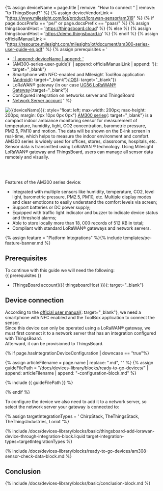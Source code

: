 
{% assign deviceName = page.title | remove: "How to connect " | remove: "to ThingsBoard?" %}
{% assign deviceVendorLink = "https://www.milesight.com/iot/product/lorawan-sensor/am319" %}
{% if page.docsPrefix == "pe/" or page.docsPrefix == "paas/" %}
{% assign thingsboardHost = 'https://thingsboard.cloud' %}
{% else %}
{% assign thingsboardHost = 'https://demo.thingsboard.io' %}
{% endif %}
{% assign officialManualLink = "https://resource.milesight.com/milesight/iot/document/am300-series-user-guide-en.pdf" %}
{% assign prerequisites = '
- <a href="' | append: deviceVendorLink | append: '" target="_blank">' | append: deviceName | append: '</a>
- [AM300-series-user-guide](' | append: officialManualLink | append: '){: target="_blank"}
- Smartphone with NFC-enabled and Milesight ToolBox application ([Android](https://play.google.com/store/apps/details?id=com.ursalinknfc){: target="_blank"}/[iOS](https://itunes.apple.com/app/id1518748039){: target="_blank"})
- LoRaWAN® gateway (in our case [UG56 LoRaWAN® Gateway](/docs/pe/devices-library/ug56-lorawan-gateway/){:target="_blank"})
- Configured integration on networks server and ThingsBoard
- [Network Server account](#device-connection)
'
 %}

![{{deviceName}}](https://img.thingsboard.io/devices-library/{{page.deviceImageFileName}}){: style="float: left; max-width: 200px; max-height: 200px; margin: 0px 10px 0px 0px"}
[AM300 series]({{deviceVendorLink}}){: target="_blank"} is a compact indoor ambiance monitoring sensor for measurement of temperature, humidity, light, CO2 concentration, barometric pressure, PM2.5, PM10 and motion. 
The data will be shown on the E-ink screen in real-time, which helps to measure the indoor environment and comfort. 
AM300 series is widely used for offices, stores, classrooms, hospitals, etc. Sensor data is transmitted using LoRaWAN ® technology. 
Using Milesight LoRaWAN® gateway and ThingsBoard, users can manage all sensor data remotely and visually.

<br><br><br>
Features of the AM300 series device:
- Integrated with multiple sensors like humidity, temperature, CO2, level light, barometric pressure, PM2.5, PM10, etc. Multiple display modes and clear emoticons to easily understand the comfort levels via screen;
- Support batteries or DC power supply;
- Equipped with traffic light indicator and buzzer to indicate device status and threshold alarms;
- Able to store locally more than 18, 000 records of 512 KB in total;
- Compliant with standard LoRaWAN® gateways and network servers.

{% assign feature = "Platform Integrations" %}{% include templates/pe-feature-banner.md %}

## Prerequisites

To continue with this guide we will need the following:  
{{ prerequisites }}
- [ThingsBoard account]({{ thingsboardHost }}){: target="_blank"}

## Device connection

According to the [official user manual]({{officialManualLink}}){: target="_blank"}, we need a smartphone with NFC enabled and the ToolBox application to connect the sensor.  
Since this device can only be operated using a LoRaWAN® gateway, we must first connect it to a network server that has an integration configured with ThingsBoard.  
Afterward, it can be provisioned to ThingsBoard.

{% if page.hasIntegrationDeviceConfiguration | downcase == "true"%}

{% assign articleFilename = page.name |  replace: ".md", "" %}
{% assign guideFilePath = "/docs/devices-library/blocks/ready-to-go-devices/" | append: articleFilename | append: "-configuration-block.md" %}

{% include {{ guideFilePath }} %}

{% endif %}

To configure the device we also need to add it to a network server, so select the network server your gateway is connected to:  

{% assign targetIntegrationTypes = '
ChirpStack,
TheThingsStack,
TheThingsIndustries,
Loriot
'%}

{% include /docs/devices-library/blocks/basic/thingsboard-add-lorawan-device-through-integration-block.liquid target-integration-types=targetIntegrationTypes %}

{% include /docs/devices-library/blocks/ready-to-go-devices/am308-sensor-check-data-block.md %}

## Conclusion

{% include /docs/devices-library/blocks/basic/conclusion-block.md %}